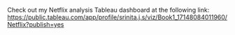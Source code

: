 
Check out my Netflix analysis Tableau dashboard at the following link: https://public.tableau.com/app/profile/srinita.j.s/viz/Book1_17148084011960/Netflix?publish=yes
